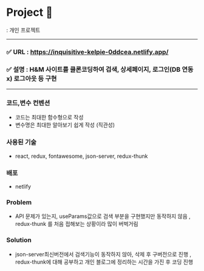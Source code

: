 # Project 
: 개인 프로젝트

---

### ✅ URL : https://inquisitive-kelpie-0ddcea.netlify.app/
### ✅ 설명 : H&M 사이트를 클론코딩하여 검색, 상세페이지, 로그인(DB 연동 x) 로그아웃 등 구현
---


### 코드,변수 컨벤션

- 코드는 최대한 함수형으로 작성
- 변수명은 최대한 알아보기 쉽게 작성 (직관성)


### 사용된 기술
- react, redux, fontawesome, json-server, redux-thunk

### 배포
- netlify

### Problem
- API 문제가 있는지, useParams값으로 검색 부분을 구현했지만 동작하지 않음 , redux-thunk 를 처음 접해보는 상황이라 많이 버벅거림

### Solution
- json-server최신버전에서 검색기능이 동작하지 않아, 삭제 후 구버전으로 진행 , redux-thunk에 대해 공부하고 개인 블로그에 정리하는 시간을 가진 후 코딩 진행
